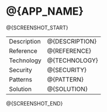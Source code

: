 # @{APP_NAME}

@{SCREENSHOT_START}

|	            |		        |
|:--------------|:--------------|
|Description    |@{DESCRIPTION} |
|Reference	    |@{REFERENCE}   |
|Technology	    |@{TECHNOLOGY}  |
|Security	    |@{SECURITY}    |
|Patterns	    |@{PATTERN}     |
|Solution	    |@{SOLUTION}    |

@{SCREENSHOT_END}